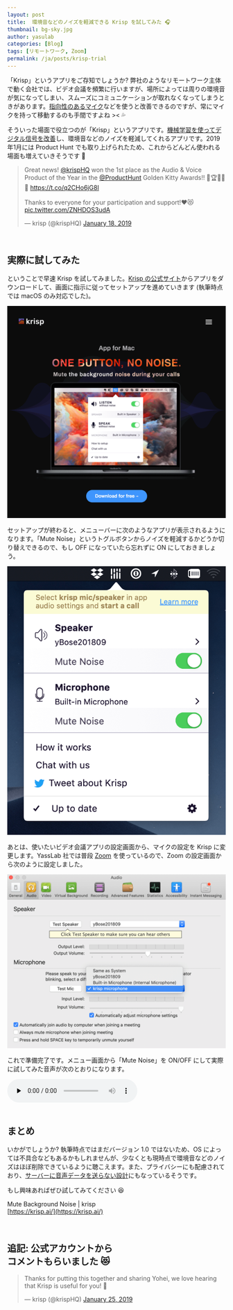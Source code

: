 ```yaml
---
layout: post
title:  環境音などのノイズを軽減できる Krisp を試してみた 🎧
thumbnail: bg-sky.jpg
author: yasulab
categories: [Blog]
tags: [リモートワーク, Zoom]
permalink: /ja/posts/krisp-trial
---
```


「Krisp」というアプリをご存知でしょうか? 弊社のようなリモートワーク主体で動く会社では、ビデオ会議を頻繁に行いますが、場所によっては周りの環境音が気になってしまい、スムーズにコミュニケーションが取れなくなってしまうときがあります。[指向性のあるマイク](http://www.amazon.com/Audio-Technica-ATR2100-USB-Cardioid-Dynamic-Microphone/dp/B004QJOZS4)などを使うと改善できるのですが、常にマイクを持って移動するのも手間ですよね >< 💦

そういった場面で役立つのが「Krisp」というアプリです。[機械学習を使ってデジタル信号を改善](https://krisp.ai/technology.html)し、環境音などのノイズを軽減してくれるアプリです。2019年1月には Product Hunt でも取り上げられたため、これからどんどん使われる場面も増えていきそうです 👀

<blockquote class="twitter-tweet" data-lang="en"><p lang="en" dir="ltr">Great news! <a href="https://twitter.com/krispHQ?ref_src=twsrc%5Etfw">@krispHQ</a> won the 1st place as the Audio &amp; Voice Product of the Year in the <a href="https://twitter.com/ProductHunt?ref_src=twsrc%5Etfw">@ProductHunt</a> Golden Kitty Awards!! 🥇🏆🎉🎉🎉 <a href="https://t.co/q2CHo6jG8I">https://t.co/q2CHo6jG8I</a><br><br>Thanks to everyone for your participation and support!❤️😻 <a href="https://t.co/ZNHDOS3udA">pic.twitter.com/ZNHDOS3udA</a></p>&mdash; krisp (@krispHQ) <a href="https://twitter.com/krispHQ/status/1086301046954184705?ref_src=twsrc%5Etfw">January 18, 2019</a></blockquote>
<script async src="https://platform.twitter.com/widgets.js" charset="utf-8"></script>

<br>


## 実際に試してみた

ということで早速 Krisp を試してみました。[Krisp の公式サイト](https://krisp.ai/)からアプリをダウンロードして、画面に指示に従ってセットアップを進めていきます (執筆時点では macOS のみ対応でした)。

[![Krisp Website](/img/krisp-setup-0.png)](https://krisp.ai/)

セットアップが終わると、メニューバーに次のようなアプリが表示されるようになります。「Mute Noise」というトグルボタンからノイズを軽減するかどうか切り替えできるので、もし OFF になっていたら忘れずに ON にしておきましょう。

![Krisp Menu Bar](/img/krisp-setup-1.png)

あとは、使いたいビデオ会議アプリの設定画面から、マイクの設定を Krisp に変更します。YassLab 社では普段 [Zoom](https://zoom.us/) を使っているので、Zoom の設定画面から次のように設定しました。

![Krisp Setup in Zoom](/img/krisp-setup-2.png)

これで準備完了です。メニュー画面から「Mute Noise」を ON/OFF にして実際に試してみた音声が次のとおりになります。

<audio id="player2" preload="none" controls style="max-width:100%;">
  <source src="/audio/krisp-trial.mp3" type="audio/mp3" />
</audio>

<br>
<br>

## まとめ

いかがでしょうか? 執筆時点ではまだバージョン 1.0 ではないため、OS によっては不具合などもあるかもしれませんが、少なくとも現時点で環境音などのノイズはほぼ削除できているように聴こえます。また、プライバシーにも配慮されており、[サーバーに音声データを送らない設計](https://krisp.ai/faq.html)にもなっているそうです。

もし興味あればぜひ試してみてください 😆

Mute Background Noise | krisp   
[https://krisp.ai/](https://krisp.ai/)

<br>

## 追記: 公式アカウントから<br class="ignore-sp">コメントもらいました 😻

<blockquote class="twitter-tweet" data-lang="en"><p lang="en" dir="ltr">Thanks for putting this together and sharing Yohei, we love hearing that Krisp is useful for you! 🤗</p>&mdash; krisp (@krispHQ) <a href="https://twitter.com/krispHQ/status/1088755410918608896?ref_src=twsrc%5Etfw">January 25, 2019</a></blockquote>
<script async src="https://platform.twitter.com/widgets.js" charset="utf-8"></script>

